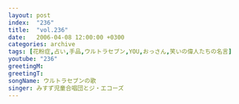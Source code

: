```yaml
---
layout: post
index:  "236"
title:  "vol.236"
date:   2006-04-08 12:00:00 +0300
categories: archive
tags: [花粉症,占い,手品,ウルトラセブン,YOU,おっさん,笑いの偉人たちの名言]
youtube: "236"
greetingM: 
greetingT: 
songName: ウルトラセブンの歌
singer: みすず児童合唱団とジ・エコーズ
---
```

